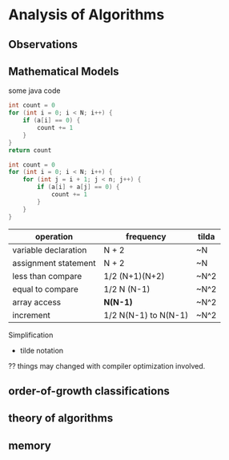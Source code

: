 # Analysis of Algorithms

## Observations

## Mathematical Models
some java code
```java
int count = 0
for (int i = 0; i < N; i++) {
    if (a[i] == 0) {
        count += 1
    }   
}
return count
```
```java
int count = 0
for (int i = 0; i < N; i++) {
    for (int j = i + 1; j < n; j++) {
        if (a[i] + a[j] == 0) {
            count += 1
        }
    }
}
```

|operation|frequency|tilda|
|---------|---------|---|
|variable declaration| N + 2 | ~N |
| assignment statement | N + 2 | ~N |
| less than compare | 1/2 (N+1)(N+2) | ~N^2|
| equal to compare | 1/2 N (N-1) | ~N^2|
| array access | **N(N-1)** | ~N^2 | 
| increment | 1/2 N(N-1) to N(N-1) | ~N^2|

Simplification
- tilde notation

?? things may changed with compiler optimization involved.

## order-of-growth classifications

## theory of algorithms

## memory
